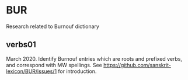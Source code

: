 # BUR
Research related to Burnouf dictionary

verbs01
-------

March 2020.  Identify Burnouf entries which are roots and prefixed verbs, and correspond with MW spellings.
See https://github.com/sanskrit-lexicon/BUR/issues/1 for introduction.


